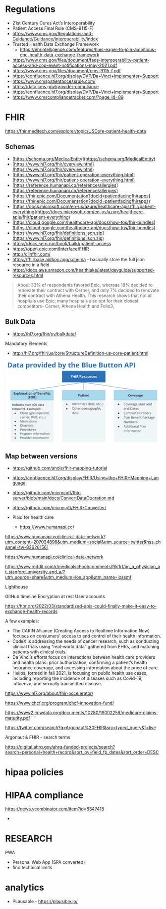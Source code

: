 

# Regulations
- 21st Century Cures Act’s Interoperability
- Patient Access Final Rule (CMS-9115-F)
- https://www.cms.gov/Regulations-and-Guidance/Guidance/Interoperability/index
- Trusted Health Data Exchange Framework
	- https://ehrintelligence.com/features/hies-eager-to-join-ambitious-onc-health-data-exchange-framework
- https://www.cms.gov/files/document/faqs-interoperability-patient-access-and-cop-event-notifications-may-2021.pdf
- https://www.cms.gov/files/document/cms-9115-f.pdf
- https://confluence.hl7.org/display/DVP/Da+Vinci+Implementer+Support
- https://www.cmspatientaccessrule.com/
- https://data.cms.gov/provider-compliance
- https://confluence.hl7.org/display/DVP/Da+Vinci+Implementer+Support
- https://www.cmscompliancetracker.com/?page_id=89

# FHIR

https://fhir.meditech.com/explorer/topic/USCore-patient-health-data



## Schemas
- [https://schema.org/MedicalEntity](https://schema.org/MedicalEntity)
- [https://www.hl7.org/fhir/overview.html](https://www.hl7.org/fhir/overview.html)
- [https://www.hl7.org/fhir/patient-operation-everything.html](https://www.hl7.org/fhir/patient-operation-everything.html)
- [https://reference.humanapi.co/reference/allergies](https://reference.humanapi.co/reference/allergies)
- [https://fhir.epic.com/Documentation?docId=patientfacingfhirapps](https://fhir.epic.com/Documentation?docId=patientfacingfhirapps)
- [https://docs.microsoft.com/en-us/azure/healthcare-apis/fhir/patient-everything](https://docs.microsoft.com/en-us/azure/healthcare-apis/fhir/patient-everything)
- [https://cloud.google.com/healthcare-api/docs/how-tos/fhir-bundles](https://cloud.google.com/healthcare-api/docs/how-tos/fhir-bundles)
- [https://www.hl7.org/fhir/definitions.json.zip](https://www.hl7.org/fhir/definitions.json.zip)
- https://docs.sero.run/book/build/patient-access
- https://open.epic.com/Interface/FHIR
- http://clinfhir.com/
- https://fhirbase.aidbox.app/schema - basically store the full json resource in a field
- https://docs.aws.amazon.com/healthlake/latest/devguide/supported-resources.html

> About 33% of respondents favored Epic, whereas 18% decided to renovate their contract with Cerner, and only 7% decided to renovate their contract with Athena Health. This research shows that not all hospitals use Epic; many hospitals also opt for their closest competitors- Cerner, Athena Health and Folio3,
 

## Bulk Data
- https://hl7.org/fhir/uv/bulkdata/

Mandatory Elements
- http://hl7.org/fhir/us/core/StructureDefinition-us-core-patient.html


![](img/bluebutton.png)


## Map between versions
- https://github.com/ahdis/fhir-mapping-tutorial
- https://confluence.hl7.org/display/FHIR/Using+the+FHIR+Mapping+Language
- https://github.com/microsoft/fhir-server/blob/main/docs/ConvertDataOperation.md
- https://github.com/microsoft/FHIR-Converter/






- Plaid for health care
	- https://www.humanapi.co/

https://www.humanapi.co/clinical-data-network?utm_content=207034898&utm_medium=social&utm_source=twitter&hss_channel=tw-826261561


https://www.humanapi.co/clinical-data-network


https://www.reddit.com/r/medicalschool/comments/9lc1rf/im_a_physician_at_stanford_university_and_a/?utm_source=share&utm_medium=ios_app&utm_name=iossmf

Lighthouse

GitHub timeline
Encryption at rest
User accounts


https://hbr.org/2022/03/standardized-apis-could-finally-make-it-easy-to-exchange-health-records


A few examples:
* The CARIN Alliance (Creating Access to Realtime Information Now) focuses on consumers’ access to and control of their health information.
* CodeX is addressing the needs of cancer research, such as conducting clinical trials using “real-world data” gathered from EHRs, and matching patients with clinical trials.
* Da Vinci’s efforts focus on interactions between health care providers and health plans: prior authorization, confirming a patient’s health insurance coverage, and accessing information about the price of care.
* Helios, formed in fall 2021, is focusing on public health use cases, including reporting the incidence of diseases such as Covid-19, influenza, and sexually transmitted disease.


https://www.hl7.org/about/fhir-accelerator/




https://www.chcf.org/program/chcf-innovation-fund/




https://www2.ccwdata.org/documents/10280/19002256/medicare-claims-maturity.pdf




https://twitter.com/search?q=Argonaut%20FHIR&src=typed_query&f=live

Argonaut & FHIR - search terms



https://digital.ahrq.gov/ahrq-funded-projects/search?search=personal+health+record&sort_by=field_fp_dates&sort_order=DESC


# hipaa policies



# HIPAA compliance
https://news.ycombinator.com/item?id=8347418

- 


# RESEARCH

PWA
- Personal Web App (SPA converted)
- find technical limits



# analytics
- PLausable - https://plausible.io/